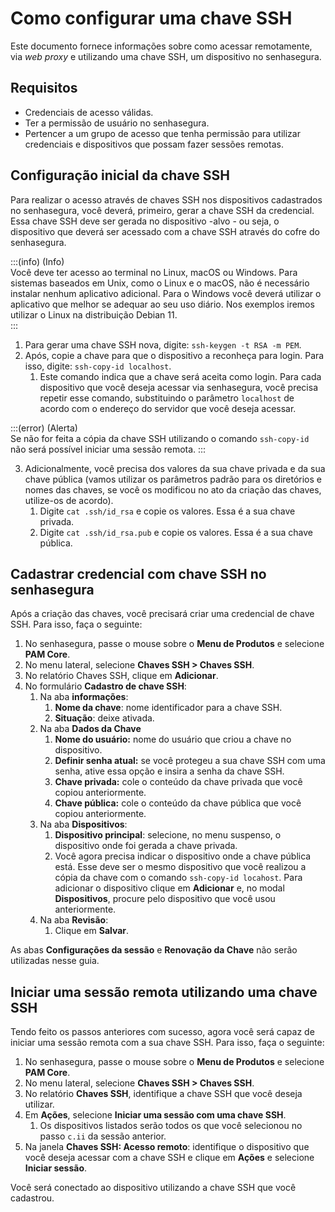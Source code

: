 # Como configurar uma chave SSH

Este documento fornece informações sobre como acessar remotamente, via *web proxy* e utilizando uma chave SSH, um dispositivo no senhasegura.

## Requisitos

* Credenciais de acesso válidas.  
* Ter a permissão de usuário no senhasegura.  
* Pertencer a um grupo de acesso que tenha permissão para utilizar credenciais e dispositivos que possam fazer sessões remotas.

## Configuração inicial da chave SSH

Para realizar o acesso através de chaves SSH nos dispositivos cadastrados no senhasegura, você deverá, primeiro, gerar a chave SSH da credencial. Essa chave SSH deve ser gerada no dispositivo \-alvo \- ou seja, o dispositivo que deverá ser acessado com a chave SSH através do cofre do senhasegura.

:::(info) (Info)  
Você deve ter acesso ao terminal no Linux, macOS ou Windows. Para sistemas baseados em Unix, como o Linux e o macOS, não é necessário instalar nenhum aplicativo adicional. Para o Windows você deverá utilizar o aplicativo que melhor se adequar ao seu uso diário. Nos exemplos iremos utilizar o Linux na distribuição Debian 11\.  
:::

1. Para gerar uma chave SSH nova, digite: `ssh-keygen -t RSA -m PEM`.  
2. Após, copie a chave para que o dispositivo a reconheça para login. Para isso, digite: `ssh-copy-id localhost`.  
   1. Este comando indica que a chave será aceita como login. Para cada dispositivo que você deseja acessar via senhasegura, você precisa repetir esse comando, substituindo o parâmetro `localhost` de acordo com o endereço do servidor que você deseja acessar.

:::(error) (Alerta)  
Se não for feita a cópia da chave SSH utilizando o comando `ssh-copy-id` não será possível iniciar uma sessão remota.
:::

3. Adicionalmente, você precisa dos valores da sua chave privada e da sua chave pública (vamos utilizar os parâmetros padrão para os diretórios e nomes das chaves, se você os modificou no ato da criação das chaves, utilize-os de acordo).  
   1. Digite `cat .ssh/id_rsa` e copie os valores. Essa é a sua chave privada.  
   2. Digite `cat .ssh/id_rsa.pub` e copie os valores. Essa é a sua chave pública.

## Cadastrar credencial com chave SSH no senhasegura

Após a criação das chaves, você precisará criar uma credencial de chave SSH. Para isso, faça o seguinte:

1. No senhasegura, passe o mouse sobre o **Menu de Produtos** e selecione **PAM Core**.  
2. No menu lateral, selecione **Chaves SSH \> Chaves SSH**.  
3. No relatório Chaves SSH, clique em **Adicionar**.  
4. No formulário **Cadastro de chave SSH**:  
   1. Na aba **informações**:  
      1. **Nome da chave**: nome identificador para a chave SSH.  
      2. **Situação**: deixe ativada.  
   2. Na aba **Dados da Chave**  
      1. **Nome do usuário:** nome do usuário que criou a chave no dispositivo.  
      2. **Definir senha atual:** se você protegeu a sua chave SSH com uma senha, ative essa opção e insira a senha da chave SSH.  
      3. **Chave privada:** cole o conteúdo da chave privada que você copiou anteriormente.  
      4. **Chave pública:** cole o conteúdo da chave pública que você copiou anteriormente.  
   3. Na aba **Dispositivos**:  
      1. **Dispositivo principal**: selecione, no menu suspenso, o dispositivo onde foi gerada a chave privada.  
      2. Você agora precisa indicar o dispositivo onde a chave pública está. Esse deve ser o mesmo dispositivo que você realizou a cópia da chave com o comando `ssh-copy-id locahost`. Para adicionar o dispositivo clique em **Adicionar** e, no modal **Dispositivos**, procure pelo dispositivo que você usou anteriormente.  
   4. Na aba **Revisão**:  
      1. Clique em **Salvar**.

As abas **Configurações da sessão** e **Renovação da Chave** não serão utilizadas nesse guia.

## Iniciar uma sessão remota utilizando uma chave SSH

Tendo feito os passos anteriores com sucesso, agora você será capaz de iniciar uma sessão remota com a sua chave SSH. Para isso, faça o seguinte:

1. No senhasegura, passe o mouse sobre o **Menu de Produtos** e selecione **PAM Core**.  
2. No menu lateral, selecione **Chaves SSH \> Chaves SSH**.  
3. No relatório **Chaves SSH**, identifique a chave SSH que você deseja utilizar.  
4. Em **Ações**, selecione **Iniciar uma sessão com uma chave SSH**.  
   1. Os dispositivos listados serão todos os que você selecionou no passo `c.ii` da sessão anterior.  
5. Na janela **Chaves SSH: Acesso remoto**: identifique o dispositivo que você deseja acessar com a chave SSH e clique em **Ações** e selecione **Iniciar sessão**.

Você será conectado ao dispositivo utilizando a chave SSH que você cadastrou.